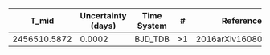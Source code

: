|T_mid|Uncertainty (days)           |Time System|#                                            |Reference                           |
|-----|-----------------------------|-----------|---------------------------------------------|------------------------------------|
|2456510.5872|0.0002                       |BJD_TDB    |>1                                           |2016arXiv160804225F                 |
